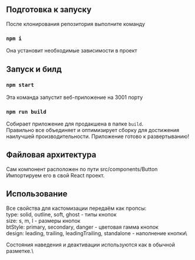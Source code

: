 ## Подготовка к запуску

После клонирования репозитория выполните команду

### `npm i`

Она установит необходимые зависимости в проект

## Запуск и билд

### `npm start`

Эта команда запустит веб-приложение на 3001 порту

### `npm run build`

Собирает приложение для продакшена в папке `build`.\
Правильно все объединяет и оптимизирует сборку для достижения наилучшей производительности.
Приложение готово к развертыванию!

## Файловая архитектура 

Сам компонент расположен по пути src/components/Button
Импортируем его в свой React проект.

## Использование

Все свойства для кастомизации передаём как пропсы: \
type: solid, outline, soft, ghost - типы кнопок\
size: s, m, l - размеры кнопок\
btStyle: primary, secondary, danger - цветовая гамма кнопок\
design: leading, trailing, leadingTrailing, standalone - наполнение кнопки\

Состояния наведения и деактивации используются как в обычной разметке.\
